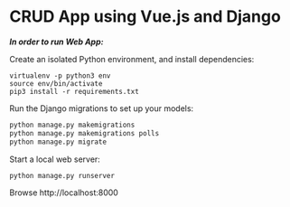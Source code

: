 # CRUD App using Vue.js and Django
<i><b>In order to run Web App:</i></b>

Create an isolated Python environment, and install dependencies:
```
virtualenv -p python3 env
source env/bin/activate
pip3 install -r requirements.txt
```


Run the Django migrations to set up your models:
```python
python manage.py makemigrations
python manage.py makemigrations polls
python manage.py migrate
```
Start a local web server:
```
python manage.py runserver
```
Browse http://localhost:8000
